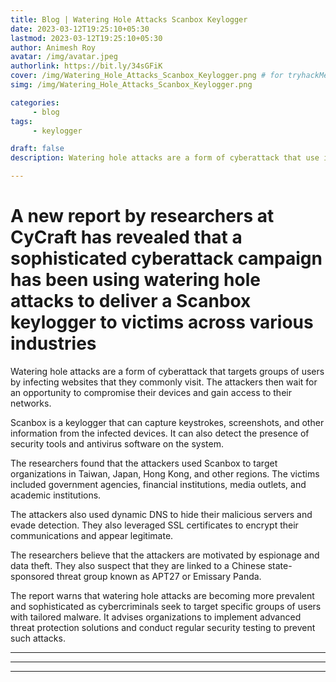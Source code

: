 ```yaml
---
title: Blog | Watering Hole Attacks Scanbox Keylogger
date: 2023-03-12T19:25:10+05:30
lastmod: 2023-03-12T19:25:10+05:30
author: Animesh Roy
avatar: /img/avatar.jpeg
authorlink: https://bit.ly/34sGFiK
cover: /img/Watering_Hole_Attacks_Scanbox_Keylogger.png # for tryhackMe
simg: /img/Watering_Hole_Attacks_Scanbox_Keylogger.png

categories:
     - blog
tags:
     - keylogger

draft: false
description: Watering hole attacks are a form of cyberattack that use infected websites to compromise devices and networks. Find out how Scanbox keylogger targets organizations across different sectors and what you can do to prevent it

---
```


# A new report by researchers at CyCraft has revealed that a sophisticated cyberattack campaign has been using watering hole attacks to deliver a Scanbox keylogger to victims across various industries

Watering hole attacks are a form of cyberattack that targets groups of users by infecting websites that they commonly visit. The attackers then wait for an opportunity to compromise their devices and gain access to their networks.

Scanbox is a keylogger that can capture keystrokes, screenshots, and other information from the infected devices. It can also detect the presence of security tools and antivirus software on the system.

The researchers found that the attackers used Scanbox to target organizations in Taiwan, Japan, Hong Kong, and other regions. The victims included government agencies, financial institutions, media outlets, and academic institutions.

The attackers also used dynamic DNS to hide their malicious servers and evade detection. They also leveraged SSL certificates to encrypt their communications and appear legitimate.

The researchers believe that the attackers are motivated by espionage and data theft. They also suspect that they are linked to a Chinese state-sponsored threat group known as APT27 or Emissary Panda.

The report warns that watering hole attacks are becoming more prevalent and sophisticated as cybercriminals seek to target specific groups of users with tailored malware. It advises organizations to implement advanced threat protection solutions and conduct regular security testing to prevent such attacks.



---
<!-- Google Ads -->
<script async src="https://pagead2.googlesyndication.com/pagead/js/adsbygoogle.js"></script>
<ins class="adsbygoogle"
     style="display:block; text-align:center;"
     data-ad-layout="in-article"
     data-ad-format="fluid"
     data-ad-client="ca-pub-3526678290068011"
     data-ad-slot="7160066188"></ins>
<script>
     (adsbygoogle = window.adsbygoogle || []).push({});
</script>
<!-- END -->

---



---
<!-- Google Ads -->

<script async src="https://pagead2.googlesyndication.com/pagead/js/adsbygoogle.js"></script>
<ins class="adsbygoogle"
     style="display:block; text-align:center;"
     data-ad-layout="in-article"
     data-ad-format="fluid"
     data-ad-client="ca-pub-3526678290068011"
     data-ad-slot="7160066188"></ins>
<script>
     (adsbygoogle = window.adsbygoogle || []).push({});
</script>
<!-- END -->


<script data-name="BMC-Widget" data-cfasync="false" src="https://cdnjs.buymeacoffee.com/1.0.0/widget.prod.min.js" data-id="anir0y" data-description="Support me on Buy me a coffee!" data-message="" data-color="#5F7FFF" data-position="Right" data-x_margin="18" data-y_margin="18"></script>

<!-- EOF -->
